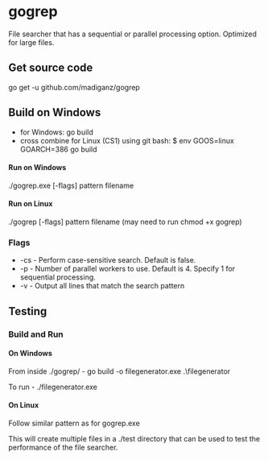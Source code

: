 # gogrep
File searcher that has a sequential or parallel processing option. Optimized for large files.

## Get source code
go get -u github.com/madiganz/gogrep

## Build on Windows
- for Windows: go build
- cross combine for Linux (CS1) using git bash: $ env GOOS=linux GOARCH=386 go build

#### Run on Windows
./gogrep.exe [-flags] pattern filename

#### Run on Linux
./gogrep [-flags] pattern filename (may need to run chmod +x gogrep)

### Flags
- -cs - Perform case-sensitive search. Default is false.
- -p - Number of parallel workers to use. Default is 4. Specify 1 for sequential processing.
- -v - Output all lines that match the search pattern

## Testing
### Build and Run
#### On Windows
From inside ./gogrep/ - go build -o filegenerator.exe .\filegenerator

To run - ./filegenerator.exe

#### On Linux
Follow similar pattern as for gogrep.exe

This will create multiple files in a ./test directory that can be used to test the performance of the file searcher.